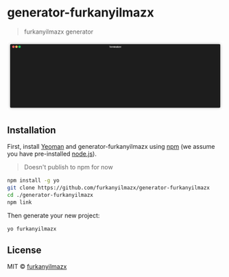 # generator-furkanyilmazx

> furkanyilmazx generator

![](generate-furkanyilmazx.gif)

## Installation

First, install [Yeoman](http://yeoman.io) and generator-furkanyilmazx using [npm](https://www.npmjs.com/) (we assume you have pre-installed [node.js](https://nodejs.org/)).

> Doesn't publish to npm for now

```bash
npm install -g yo
git clone https://github.com/furkanyilmazx/generator-furkanyilmazx
cd ./generator-furkanyilmazx
npm link
```

Then generate your new project:

```bash
yo furkanyilmazx
```

## License

MIT © [furkanyilmazx]()
